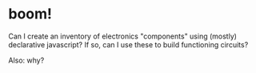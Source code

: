boom!
=====

Can I create an inventory of electronics "components" using (mostly) declarative javascript? If so, can I use these to build functioning circuits?

Also: why?
